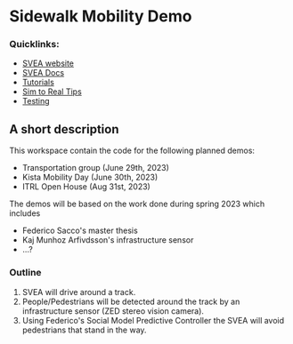 # Sidewalk Mobility Demo

### Quicklinks:
- [SVEA website](https://svea.eecs.kth.se)
- [SVEA Docs](https://kth-sml.github.io/svea)
- [Tutorials](https://kth-sml.github.io/svea/tutorials/0_intro)
- [Sim to Real Tips](https://github.com/KTH-SML/svea#going-from-simulation-to-real)
- [Testing](https://github.com/KTH-SML/svea#testing)

## A short description
This workspace contain the code for the following planned demos:
- Transportation group (June 29th, 2023)
- Kista Mobility Day (June 30th, 2023)
- ITRL Open House (Aug 31st, 2023)


The demos will be based on the work done during spring 2023 which includes 
- Federico Sacco's master thesis
- Kaj Munhoz Arfivdsson's infrastructure sensor
- ...?

### Outline 

1. SVEA will drive around a track.
2. People/Pedestrians will be detected around the track by an infrastructure sensor (ZED stereo vision camera).
3. Using Federico's Social Model Predictive Controller the SVEA will avoid pedestrians that stand in the way.
